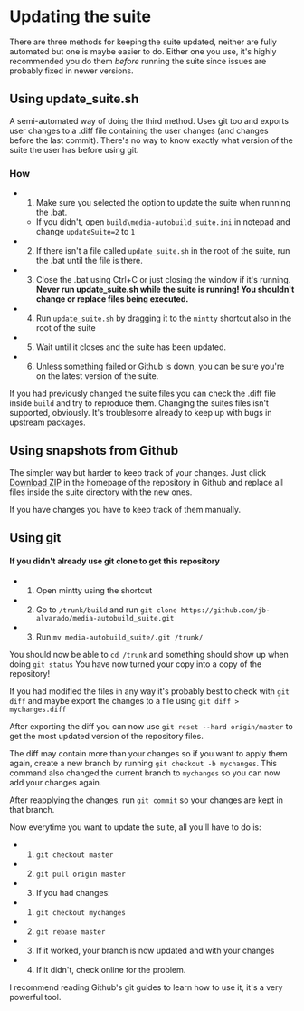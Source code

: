 Updating the suite
====

There are three methods for keeping the suite updated, neither are
fully automated but one is maybe easier to do.
Either one you use, it's highly recommended you do them *before*
running the suite since issues are probably fixed in newer versions.

## Using update_suite.sh


A semi-automated way of doing the third method. Uses git too and exports user changes
to a .diff file containing the user changes (and changes before the last commit). There's no
way to know exactly what version of the suite the user has before using git.

### How
 - 1. Make sure you selected the option to update the suite when running the .bat.
    - If you didn't, open `build\media-autobuild_suite.ini` in notepad and change `updateSuite=2` to `1`
 - 2. If there isn't a file called `update_suite.sh` in the root of the suite, run the .bat until the file is there.
 - 3. Close the .bat using Ctrl+C or just closing the window if it's running.
      **Never run update_suite.sh while the suite is running! You shouldn't change or replace files being executed.**
 - 4. Run `update_suite.sh` by dragging it to the `mintty` shortcut also in the root of the suite
 - 5. Wait until it closes and the suite has been updated.
 - 6. Unless something failed or Github is down, you can be sure you're on the latest version of the suite.

If you had previously changed the suite files you can check the .diff file inside `build` and try to reproduce them.
Changing the suites files isn't supported, obviously. It's troublesome already to keep up with bugs in upstream
packages.

## Using snapshots from Github


The simpler way but harder to keep track of your changes.
Just click [Download ZIP](https://github.com/jb-alvarado/media-autobuild_suite/archive/master.zip)
in the homepage of the repository in Github and replace all files
inside the suite directory with the new ones.

If you have changes you have to keep track of them manually.

## Using git


#### If you didn't already use git clone to get this repository
 - 1. Open mintty using the shortcut
 - 2. Go to `/trunk/build` and run `git clone https://github.com/jb-alvarado/media-autobuild_suite.git`
 - 3. Run `mv media-autobuild_suite/.git /trunk/`

You should now be able to `cd /trunk` and something should show up when doing `git status`
You have now turned your copy into a copy of the repository!

If you had modified the files in any way it's probably best to check with `git diff` and maybe export the
changes to a file using `git diff > mychanges.diff`

After exporting the diff you can now use `git reset --hard origin/master`
to get the most updated version of the repository files.

The diff may contain more than your changes so if you want to apply them again,
create a new branch by running `git checkout -b mychanges`. This command also changed the current branch
to `mychanges` so you can now add your changes again.

After reapplying the changes, run `git commit` so your changes are kept in that branch.

Now everytime you want to update the suite, all you'll have to do is:
 - 1. `git checkout master`
 - 2. `git pull origin master`
 - 3. If you had changes:
  - 1. `git checkout mychanges`
  - 2. `git rebase master`
  - 3. If it worked, your branch is now updated and with your changes
  - 4. If it didn't, check online for the problem.

I recommend reading Github's git guides to learn how to use it, it's a very powerful tool.